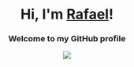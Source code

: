 <h1 align="center">Hi, I'm <a href="https://rafaelcavalcantez.com.br">Rafael</a>!</h1>
<h3 align="center">Welcome to my GitHub profile</h3>



<p align="center">
  <a href="https://skillicons.dev">
    <img src="https://skillicons.dev/icons?i=python,c,r,react,azure,gcp,aws,docker,git" />
  </a>
</p>
